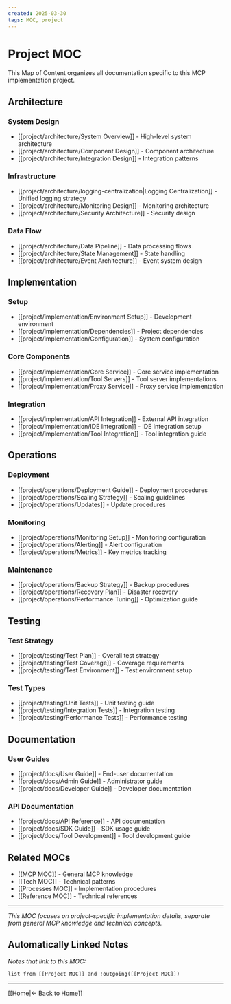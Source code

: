 ```yaml
---
created: 2025-03-30
tags: MOC, project
---
```


# Project MOC

This Map of Content organizes all documentation specific to this MCP implementation project.

## Architecture

### System Design

- [[project/architecture/System Overview]] - High-level system architecture
- [[project/architecture/Component Design]] - Component architecture
- [[project/architecture/Integration Design]] - Integration patterns

### Infrastructure

- [[project/architecture/logging-centralization|Logging Centralization]] - Unified logging strategy
- [[project/architecture/Monitoring Design]] - Monitoring architecture
- [[project/architecture/Security Architecture]] - Security design

### Data Flow

- [[project/architecture/Data Pipeline]] - Data processing flows
- [[project/architecture/State Management]] - State handling
- [[project/architecture/Event Architecture]] - Event system design

## Implementation

### Setup

- [[project/implementation/Environment Setup]] - Development environment
- [[project/implementation/Dependencies]] - Project dependencies
- [[project/implementation/Configuration]] - System configuration

### Core Components

- [[project/implementation/Core Service]] - Core service implementation
- [[project/implementation/Tool Servers]] - Tool server implementations
- [[project/implementation/Proxy Service]] - Proxy service implementation

### Integration

- [[project/implementation/API Integration]] - External API integration
- [[project/implementation/IDE Integration]] - IDE integration setup
- [[project/implementation/Tool Integration]] - Tool integration guide

## Operations

### Deployment

- [[project/operations/Deployment Guide]] - Deployment procedures
- [[project/operations/Scaling Strategy]] - Scaling guidelines
- [[project/operations/Updates]] - Update procedures

### Monitoring

- [[project/operations/Monitoring Setup]] - Monitoring configuration
- [[project/operations/Alerting]] - Alert configuration
- [[project/operations/Metrics]] - Key metrics tracking

### Maintenance

- [[project/operations/Backup Strategy]] - Backup procedures
- [[project/operations/Recovery Plan]] - Disaster recovery
- [[project/operations/Performance Tuning]] - Optimization guide

## Testing

### Test Strategy

- [[project/testing/Test Plan]] - Overall test strategy
- [[project/testing/Test Coverage]] - Coverage requirements
- [[project/testing/Test Environment]] - Test environment setup

### Test Types

- [[project/testing/Unit Tests]] - Unit testing guide
- [[project/testing/Integration Tests]] - Integration testing
- [[project/testing/Performance Tests]] - Performance testing

## Documentation

### User Guides

- [[project/docs/User Guide]] - End-user documentation
- [[project/docs/Admin Guide]] - Administrator guide
- [[project/docs/Developer Guide]] - Developer documentation

### API Documentation

- [[project/docs/API Reference]] - API documentation
- [[project/docs/SDK Guide]] - SDK usage guide
- [[project/docs/Tool Development]] - Tool development guide

## Related MOCs

- [[MCP MOC]] - General MCP knowledge
- [[Tech MOC]] - Technical patterns
- [[Processes MOC]] - Implementation procedures
- [[Reference MOC]] - Technical references

---

_This MOC focuses on project-specific implementation details, separate from general MCP knowledge and technical concepts._

## Automatically Linked Notes

_Notes that link to this MOC:_

```dataview
list from [[Project MOC]] and !outgoing([[Project MOC]])
```

---

[[Home|← Back to Home]]
